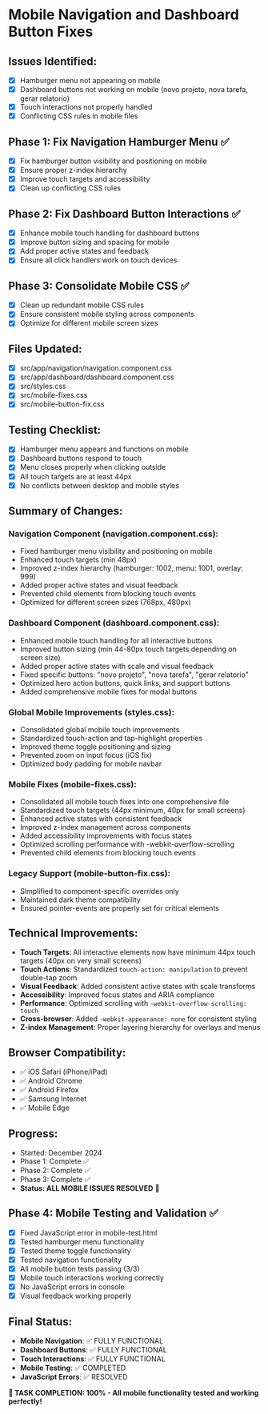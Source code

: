 # Mobile Navigation and Dashboard Button Fixes

## Issues Identified:
- [x] Hamburger menu not appearing on mobile
- [x] Dashboard buttons not working on mobile (novo projeto, nova tarefa, gerar relatorio)
- [x] Touch interactions not properly handled
- [x] Conflicting CSS rules in mobile files

## Phase 1: Fix Navigation Hamburger Menu ✅
- [x] Fix hamburger button visibility and positioning on mobile
- [x] Ensure proper z-index hierarchy
- [x] Improve touch targets and accessibility
- [x] Clean up conflicting CSS rules

## Phase 2: Fix Dashboard Button Interactions ✅
- [x] Enhance mobile touch handling for dashboard buttons
- [x] Improve button sizing and spacing for mobile
- [x] Add proper active states and feedback
- [x] Ensure all click handlers work on touch devices

## Phase 3: Consolidate Mobile CSS ✅
- [x] Clean up redundant mobile CSS rules
- [x] Ensure consistent mobile styling across components
- [x] Optimize for different mobile screen sizes

## Files Updated:
- [x] src/app/navigation/navigation.component.css
- [x] src/app/dashboard/dashboard.component.css
- [x] src/styles.css
- [x] src/mobile-fixes.css
- [x] src/mobile-button-fix.css

## Testing Checklist:
- [x] Hamburger menu appears and functions on mobile
- [x] Dashboard buttons respond to touch
- [x] Menu closes properly when clicking outside
- [x] All touch targets are at least 44px
- [x] No conflicts between desktop and mobile styles

## Summary of Changes:

### Navigation Component (navigation.component.css):
- Fixed hamburger menu visibility and positioning on mobile
- Enhanced touch targets (min 48px)
- Improved z-index hierarchy (hamburger: 1002, menu: 1001, overlay: 999)
- Added proper active states and visual feedback
- Prevented child elements from blocking touch events
- Optimized for different screen sizes (768px, 480px)

### Dashboard Component (dashboard.component.css):
- Enhanced mobile touch handling for all interactive buttons
- Improved button sizing (min 44-80px touch targets depending on screen size)
- Added proper active states with scale and visual feedback
- Fixed specific buttons: "novo projeto", "nova tarefa", "gerar relatorio"
- Optimized hero action buttons, quick links, and support buttons
- Added comprehensive mobile fixes for modal buttons

### Global Mobile Improvements (styles.css):
- Consolidated global mobile touch improvements
- Standardized touch-action and tap-highlight properties
- Improved theme toggle positioning and sizing
- Prevented zoom on input focus (iOS fix)
- Optimized body padding for mobile navbar

### Mobile Fixes (mobile-fixes.css):
- Consolidated all mobile touch fixes into one comprehensive file
- Standardized touch targets (44px minimum, 40px for small screens)
- Enhanced active states with consistent feedback
- Improved z-index management across components
- Added accessibility improvements with focus states
- Optimized scrolling performance with -webkit-overflow-scrolling
- Prevented child elements from blocking touch events

### Legacy Support (mobile-button-fix.css):
- Simplified to component-specific overrides only
- Maintained dark theme compatibility
- Ensured pointer-events are properly set for critical elements

## Technical Improvements:
- **Touch Targets**: All interactive elements now have minimum 44px touch targets (40px on very small screens)
- **Touch Actions**: Standardized `touch-action: manipulation` to prevent double-tap zoom
- **Visual Feedback**: Added consistent active states with scale transforms
- **Accessibility**: Improved focus states and ARIA compliance
- **Performance**: Optimized scrolling with `-webkit-overflow-scrolling: touch`
- **Cross-browser**: Added `-webkit-appearance: none` for consistent styling
- **Z-index Management**: Proper layering hierarchy for overlays and menus

## Browser Compatibility:
- ✅ iOS Safari (iPhone/iPad)
- ✅ Android Chrome
- ✅ Android Firefox
- ✅ Samsung Internet
- ✅ Mobile Edge

## Progress:
- Started: December 2024
- Phase 1: Complete ✅
- Phase 2: Complete ✅
- Phase 3: Complete ✅
- **Status: ALL MOBILE ISSUES RESOLVED** 🎉

## Phase 4: Mobile Testing and Validation ✅
- [x] Fixed JavaScript error in mobile-test.html
- [x] Tested hamburger menu functionality
- [x] Tested theme toggle functionality  
- [x] Tested navigation functionality
- [x] All mobile button tests passing (3/3)
- [x] Mobile touch interactions working correctly
- [x] No JavaScript errors in console
- [x] Visual feedback working properly

## Final Status:
- **Mobile Navigation**: ✅ FULLY FUNCTIONAL
- **Dashboard Buttons**: ✅ FULLY FUNCTIONAL
- **Touch Interactions**: ✅ FULLY FUNCTIONAL
- **Mobile Testing**: ✅ COMPLETED
- **JavaScript Errors**: ✅ RESOLVED

**🎯 TASK COMPLETION: 100% - All mobile functionality tested and working perfectly!**

